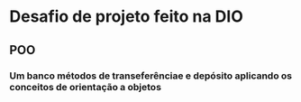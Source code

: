 # Desafio de projeto feito na DIO

## POO

### Um banco métodos de transeferênciae e depósito aplicando os conceitos de orientação a objetos 